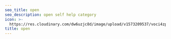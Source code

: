 ```yaml
---
seo_title: open
seo_description: open self help category
icon: >-
  https://res.cloudinary.com/dw6uzjc8d/image/upload/v1573209537/voci4zpqfxdyp5nl5tsv.png
title: open
---
```

